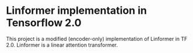 # Linformer implementation in Tensorflow 2.0

This project is a modified (encoder-only) implementation of Linformer in TF 2.0. Linformer is a linear attention transformer.
